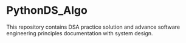 # PythonDS_Algo
This repository contains DSA practice solution and advance software engineering principles documentation with system design.
